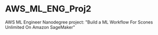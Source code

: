# AWS_ML_ENG_Proj2
AWS ML Engineer Nanodegree project: "Build a ML Workflow For Scones Unlimited On Amazon SageMaker"
